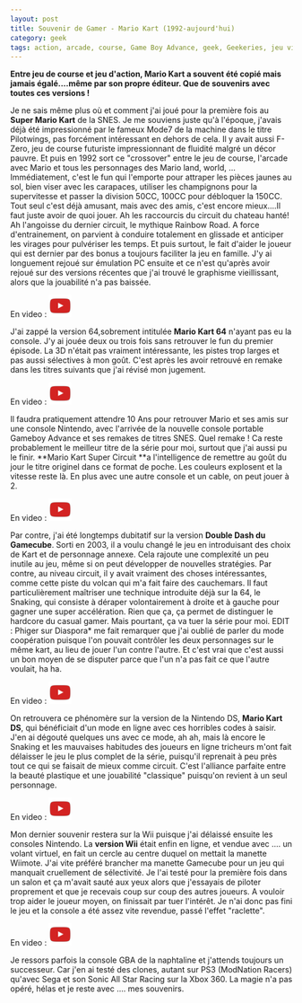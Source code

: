 ```yaml
---
layout: post
title: Souvenir de Gamer - Mario Kart (1992-aujourd'hui)
category: geek
tags: action, arcade, course, Game Boy Advance, geek, Geekeries, jeu video, Nintendo 64, Nintendo DS, retro gaming, SNES, 1990s
---
```

**Entre jeu de course et jeu d'action, Mario Kart a souvent été copié mais jamais égalé....même par son propre éditeur. Que de souvenirs avec toutes ces versions !**

Je ne sais même plus où et comment j'ai joué pour la première fois au **Super Mario Kart** de la SNES. Je me souviens juste qu'à l'époque, j'avais déjà été impressionné par le fameux Mode7 de la machine dans le titre Pilotwings, pas forcément intéressant en dehors de cela. Il y avait aussi F-Zero, jeu de course futuriste impressionnant de fluidité malgré un décor pauvre. Et puis en 1992 sort ce "crossover" entre le jeu de course, l'arcade avec Mario et tous les personnages des Mario land, world, ... Immédiatement, c'est le fun qui l'emporte pour attraper les pièces jaunes au sol, bien viser avec les carapaces, utiliser les champignons pour la supervitesse et passer la division 50CC, 100CC pour débloquer la 150CC. Tout seul c'est déjà amusant, mais avec des amis, c'est encore mieux....Il faut juste avoir de quoi jouer. Ah les raccourcis du circuit du chateau hanté! Ah l'angoisse du dernier circuit, le mythique Rainbow Road. A force d'entrainement, on parvient à conduire totalement en glissade et anticiper les virages pour pulvériser les temps. Et puis surtout, le fait d'aider le joueur qui est dernier par des bonus a toujours faciliter la jeu en famille. J'y ai longuement rejoué sur émulation PC ensuite et ce n'est qu'après avoir rejoué sur des versions récentes que j'ai trouvé le graphisme vieillissant, alors que la jouabilité n'a pas baissée.

En video : [![video](/images/youtube.png)](https://www.youtube.com/watch?v=6CM9WtcL950)

J'ai zappé la version 64,sobrement intitulée **Mario Kart 64** n'ayant pas eu la console. J'y ai jouée deux ou trois fois sans retrouver le fun du premier épisode. La 3D n'était pas vraiment intéressante, les pistes trop larges et pas aussi sélectives à mon goût. C'est après les avoir retrouvé en remake dans les titres suivants que j'ai révisé mon jugement.

En video : [![video](/images/youtube.png)](https://www.youtube.com/watch?v=Z8U5gmQ4uh8)

Il faudra pratiquement attendre 10 Ans pour retrouver Mario et ses amis sur une console Nintendo, avec l'arrivée de la nouvelle console portable Gameboy Advance et ses remakes de titres SNES. Quel remake ! Ca reste probablement le meilleur titre de la série pour moi, surtout que j'ai aussi pu le finir. **Mario Kart Super Circuit **a l'intelligence de remettre au goût du jour le titre originel dans ce format de poche. Les couleurs explosent et la vitesse reste là. En plus avec une autre console et un cable, on peut jouer à 2.

En video : [![video](/images/youtube.png)](https://www.youtube.com/watch?v=9Z6mhY2bTMk)

Par contre, j'ai été longtemps dubitatif sur la version **Double Dash du Gamecube**. Sorti en 2003, il a voulu changé le jeu en introduisant des choix de Kart et de personnage annexe. Cela rajoute une complexité un peu inutile au jeu, même si on peut développer de nouvelles stratégies. Par contre, au niveau circuit, il y avait vraiment des choses intéressantes, comme cette piste du volcan qui m'a fait faire des cauchemars. Il faut particulièrement maîtriser une technique introduite déjà sur la 64, le Snaking, qui consiste à déraper volontairement à droite et à gauche pour gagner une super accélération. Rien que ça, ça permet de distinguer le hardcore du casual gamer. Mais pourtant, ça va tuer la série pour moi. EDIT : Phiger sur Diaspora* me fait remarquer que j'ai oublié de parler du mode coopération puisque l'on pouvait contrôler les deux personnages sur le même kart, au lieu de jouer l'un contre l'autre. Et c'est vrai que c'est aussi un bon moyen de se disputer parce que l'un n'a pas fait ce que l'autre voulait, ha ha.

En video : [![video](/images/youtube.png)](https://www.youtube.com/watch?v=ErvXzGHkgGM)

On retrouvera ce phénomère sur la version de la Nintendo DS, **Mario Kart DS**, qui bénéficiait d'un mode en ligne avec ces horribles codes à saisir. J'en ai dégouté quelques uns avec ce mode, ah ah, mais là encore le Snaking et les mauvaises habitudes des joueurs en ligne tricheurs m'ont fait délaisser le jeu le plus complet de la série, puisqu'il reprenait à peu près tout ce qui se faisait de mieux comme circuit. C'est l'alliance parfaite entre la beauté plastique et une jouabilité "classique" puisqu'on revient à un seul personnage.

En video : [![video](/images/youtube.png)](https://www.youtube.com/watch?v=sXrLswtMh3o)

Mon dernier souvenir restera sur la Wii puisque j'ai délaissé ensuite les consoles Nintendo. La **version Wii** était enfin en ligne, et vendue avec .... un volant virtuel, en fait un cercle au centre duquel on mettait la manette Wiimote. J'ai vite préféré brancher ma manette Gamecube pour un jeu qui manquait cruellement de sélectivité. Je l'ai testé pour la première fois dans un salon et ça m'avait sauté aux yeux alors que j'essayais de piloter proprement et que je recevais coup sur coup des autres joueurs. A vouloir trop aider le joueur moyen, on finissait par tuer l'intérêt. Je n'ai donc pas fini le jeu et la console a été assez vite revendue, passé l'effet "raclette".

En video : [![video](/images/youtube.png)](https://www.youtube.com/watch?v=53MQwMbID0g)

Je ressors parfois la console GBA de la naphtaline et j'attends toujours un successeur. Car j'en ai testé des clones, autant sur PS3 (ModNation Racers) qu'avec Sega et son Sonic All Star Racing sur la Xbox 360. La magie n'a pas opéré, hélas et je reste avec .... mes souvenirs.

